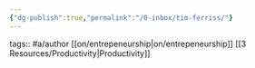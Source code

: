 ```yaml
---
{"dg-publish":true,"permalink":"/0-inbox/tim-ferriss/"}
---
```


tags:: #a/author [[on/entrepeneurship\|on/entrepeneurship]] [[3 Resources/Productivity\|Productivity]]